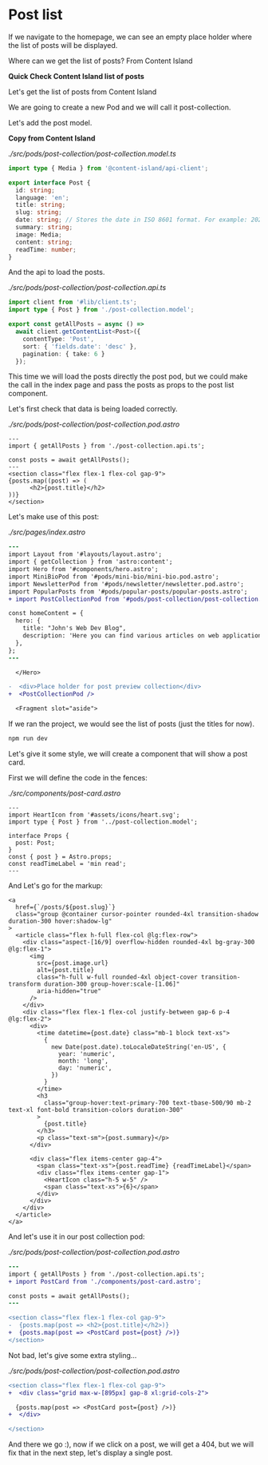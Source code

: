 # Post list

If we navigate to the homepage, we can see an empty place holder where the list of posts will be displayed.

Where can we get the list of posts? From Content Island

**Quick Check Content Island list of posts**

Let's get the list of posts from Content Island

We are going to create a new Pod and we will call it post-collection.

Let's add the post model.

**Copy from Content Island**

_./src/pods/post-collection/post-collection.model.ts_

```ts
import type { Media } from '@content-island/api-client';

export interface Post {
  id: string;
  language: 'en';
  title: string;
  slug: string;
  date: string; // Stores the date in ISO 8601 format. For example: 2021-09-10T19:30:00.000Z
  summary: string;
  image: Media;
  content: string;
  readTime: number;
}
```

And the api to load the posts.

_./src/pods/post-collection/post-collection.api.ts_

```ts
import client from '#lib/client.ts';
import type { Post } from './post-collection.model';

export const getAllPosts = async () =>
  await client.getContentList<Post>({
    contentType: 'Post',
    sort: { 'fields.date': 'desc' },
    pagination: { take: 6 }
  });
```

This time we will load the posts directly the post pod, but we could make the call in the index page and pass the posts as props to the post list component.

Let's first check that data is being loaded correctly.

_./src/pods/post-collection/post-collection.pod.astro_

```astro
---
import { getAllPosts } from './post-collection.api.ts';

const posts = await getAllPosts();
---
<section class="flex flex-1 flex-col gap-9">
{posts.map((post) => (
      <h2>{post.title}</h2>
))}
</section>
```

Let's make use of this post:

_./src/pages/index.astro_

```diff
---
import Layout from '#layouts/layout.astro';
import { getCollection } from 'astro:content';
import Hero from '#components/hero.astro';
import MiniBioPod from '#pods/mini-bio/mini-bio.pod.astro';
import NewsletterPod from '#pods/newsletter/newsletter.pod.astro';
import PopularPosts from '#pods/popular-posts/popular-posts.astro';
+ import PostCollectionPod from '#pods/post-collection/post-collection.pod.astro';

const homeContent = {
  hero: {
    title: "John's Web Dev Blog",
    description: 'Here you can find various articles on web application development.',
  },
};
---
```

```diff
  </Hero>

-  <div>Place holder for post preview collection</div>
+  <PostCollectionPod />

  <Fragment slot="aside">
```

If we ran the project, we would see the list of posts (just the titles for now).

```bash
npm run dev
```

Let's give it some style, we will create a component that will show a post card.

First we will define the code in the fences:

_./src/components/post-card.astro_

```astro
---
import HeartIcon from '#assets/icons/heart.svg';
import type { Post } from '../post-collection.model';

interface Props {
  post: Post;
}
const { post } = Astro.props;
const readTimeLabel = 'min read';
---
```

And Let's go for the markup:

```astro
<a
  href={`/posts/${post.slug}`}
  class="group @container cursor-pointer rounded-4xl transition-shadow duration-300 hover:shadow-lg"
>
  <article class="flex h-full flex-col @lg:flex-row">
    <div class="aspect-[16/9] overflow-hidden rounded-4xl bg-gray-300 @lg:flex-1">
      <img
        src={post.image.url}
        alt={post.title}
        class="h-full w-full rounded-4xl object-cover transition-transform duration-300 group-hover:scale-[1.06]"
        aria-hidden="true"
      />
    </div>
    <div class="flex flex-1 flex-col justify-between gap-6 p-4 @lg:flex-2">
      <div>
        <time datetime={post.date} class="mb-1 block text-xs">
          {
            new Date(post.date).toLocaleDateString('en-US', {
              year: 'numeric',
              month: 'long',
              day: 'numeric',
            })
          }
        </time>
        <h3
          class="group-hover:text-primary-700 text-tbase-500/90 mb-2 text-xl font-bold transition-colors duration-300"
        >
          {post.title}
        </h3>
        <p class="text-sm">{post.summary}</p>
      </div>

      <div class="flex items-center gap-4">
        <span class="text-xs">{post.readTime} {readTimeLabel}</span>
        <div class="flex items-center gap-1">
          <HeartIcon class="h-5 w-5" />
          <span class="text-xs">{6}</span>
        </div>
      </div>
    </div>
  </article>
</a>
```

And let's use it in our post collection pod:

_./src/pods/post-collection/post-collection.pod.astro_

```diff
---
import { getAllPosts } from './post-collection.api.ts';
+ import PostCard from './components/post-card.astro';

const posts = await getAllPosts();
---

<section class="flex flex-1 flex-col gap-9">
-  {posts.map(post => <h2>{post.title}</h2>)}
+  {posts.map(post => <PostCard post={post} />)}
</section>
```

Not bad, let's give some extra styling...

_./src/pods/post-collection/post-collection.pod.astro_

```diff
<section class="flex flex-1 flex-col gap-9">
+  <div class="grid max-w-[895px] gap-8 xl:grid-cols-2">

  {posts.map(post => <PostCard post={post} />)}
+  </div>

</section>
```

And there we go :), now if we click on a post, we will get a 404, but we will fix that in the next step, let's display a single post.
